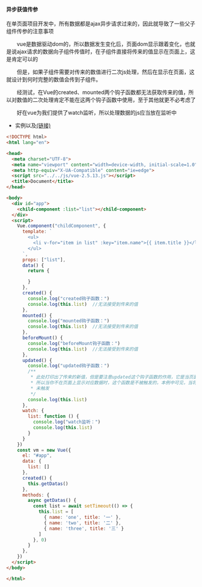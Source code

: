 #### 异步获值传参
在单页面项目开发中，所有数据都是ajax异步请求过来的，因此就导致了一些父子组件传参的注意事项

<p style="text-indent:2em">vue是数据驱动dom的，所以数据发生变化后，页面dom显示跟着变化，也就是说ajax请求的数据向子组件传值时，在子组件直接将传来的值显示在页面上，这是肯定可以的</p>

<p style="text-indent:2em">但是，如果子组件需要对传来的数值进行二次js处理，然后在显示在页面，这就设计到何时完整的数值会传到子组件。</p>

<p style="text-indent:2em">经测试，在Vue的created、mounted两个钩子函数都无法获取传来的值，所以对数值的二次处理肯定不能在这两个钩子函数中使用，至于其他就更不必考虑了</p>

<p style="text-indent:2em">好在vue为我们提供了watch监听，所以处理数据的js应当放在监听中</p>

+ 实例以及[(链接)](https://ybonest.github.io/vue-note/html/componentdata/component.html)

```html
<!DOCTYPE html>
<html lang="en">

<head>
  <meta charset="UTF-8">
  <meta name="viewport" content="width=device-width, initial-scale=1.0">
  <meta http-equiv="X-UA-Compatible" content="ie=edge">
  <script src="../../js/vue-2.5.13.js"></script>
  <title>Document</title>
</head>

<body>
  <div id="app">
    <child-component :list="list"></child-component>
  </div>
  <script>
    Vue.component("childComponent", {
      template: `
        <ul>
          <li v-for="item in list" :key="item.name">{{ item.title }}</li>
        </ul>
      `,
      props: ["list"],
      data() {
        return {

        }
      },
      created() {
        console.log("created钩子函数：")
        console.log(this.list)  //无法接受到传来的值
      },
      mounted() {
        console.log("mounted钩子函数：")
        console.log(this.list)  //无法接受到传来的值
      },
      beforeMount() {
        console.log("beforeMount钩子函数：")
        console.log(this.list)  //无法接受到传来的值
      },
      updated() {
        console.log("updated钩子函数：")
        /**
         * 此处打印出了传来的新值，但是要注意updated这个钩子函数的作用，它是当页面数据发生变化时，重新更新dom时触发的，
         * 所以当你不在页面上显示对应数据时，这个函数是不被触发的，本例中可见，当将子组件的template中的li移除后，该函数并
         * 未触发
         */
        console.log(this.list) 
      },
      watch: {
        list: function () {
          console.log("watch监听：")
          console.log(this.list)
        }
      }
    })
    const vm = new Vue({
      el: "#app",
      data: {
        list: []
      },
      created() {
        this.getDatas()
      },
      methods: {
        async getDatas() {
          const list = await setTimeout(() => {
            this.list = [
              { name: 'one', title: '一' },
              { name: 'two', title: '二' },
              { name: 'three', title: '三' }
            ]
          }, 0)
        }
      },
    })
  </script>
</body>

</html>
```